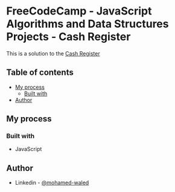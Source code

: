 # FreeCodeCamp - JavaScript Algorithms and Data Structures Projects - Cash Register

This is a solution to the [Cash Register](https://www.freecodecamp.org/learn/javascript-algorithms-and-data-structures/javascript-algorithms-and-data-structures-projects/cash-register) 

## Table of contents

- [My process](#my-process)
  - [Built with](#built-with)
- [Author](#author)

## My process

### Built with

- JavaScript

## Author

- Linkedin - [@mohamed-waled](https://www.linkedin.com/in/mohamed-waled-82a51a1bb/)